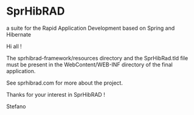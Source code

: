 # SprHibRAD
a suite for the Rapid Application Development based on Spring and Hibernate


Hi all !

The sprhibrad-framework/resources directory and the SprHibRad.tld file must be present in the WebContent/WEB-INF directory of the final application.

See sprhibrad.com for more about the project.

Thanks for your interest in SprHibRAD !

Stefano